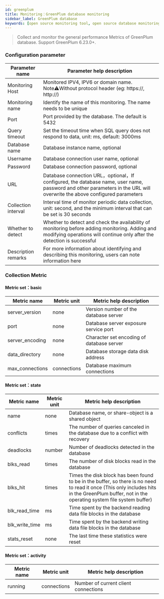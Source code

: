 ```yaml
---
id: greenplum  
title: Monitoring：GreenPlum database monitoring      
sidebar_label: GreenPlum database   
keywords: [open source monitoring tool, open source database monitoring tool, monitoring greenplum database metrics]
---
```


> Collect and monitor the general performance Metrics of GreenPlum database. Support GreenPlum 6.23.0+.

### Configuration parameter

|   Parameter name    |                                                                        Parameter help description                                                                         |
|---------------------|---------------------------------------------------------------------------------------------------------------------------------------------------------------------------|
| Monitoring Host     | Monitored IPV4, IPV6 or domain name. Note⚠️Without protocol header (eg: https://, http://)                                                                                |
| Monitoring name     | Identify the name of this monitoring. The name needs to be unique                                                                                                         |
| Port                | Port provided by the database. The default is 5432                                                                                                                        |
| Query timeout       | Set the timeout time when SQL query does not respond to data, unit: ms, default: 3000ms                                                                                   |
| Database name       | Database instance name, optional                                                                                                                                          |
| Username            | Database connection user name, optional                                                                                                                                   |
| Password            | Database connection password, optional                                                                                                                                    |
| URL                 | Database connection URL，optional，If configured, the database name, user name, password and other parameters in the URL will overwrite the above configured parameters     |
| Collection interval | Interval time of monitor periodic data collection, unit: second, and the minimum interval that can be set is 30 seconds                                                   |
| Whether to detect   | Whether to detect and check the availability of monitoring before adding monitoring. Adding and modifying operations will continue only after the detection is successful |
| Description remarks | For more information about identifying and describing this monitoring, users can note information here                                                                    |

### Collection Metric

#### Metric set：basic

|   Metric name   | Metric unit |          Metric help description          |
|-----------------|-------------|-------------------------------------------|
| server_version  | none        | Version number of the database server     |
| port            | none        | Database server exposure service port     |
| server_encoding | none        | Character set encoding of database server |
| data_directory  | none        | Database storage data disk address        |
| max_connections | connections | Database maximum connections              |

#### Metric set：state

|  Metric name   | Metric unit |                                                                                     Metric help description                                                                                     |
|----------------|-------------|-------------------------------------------------------------------------------------------------------------------------------------------------------------------------------------------------|
| name           | none        | Database name, or share-object is a shared object                                                                                                                                               |
| conflicts      | times       | The number of queries canceled in the database due to a conflict with recovery                                                                                                                  |
| deadlocks      | number      | Number of deadlocks detected in the database                                                                                                                                                    |
| blks_read      | times       | The number of disk blocks read in the database                                                                                                                                                  |
| blks_hit       | times       | Times the disk block has been found to be in the buffer, so there is no need to read it once (This only includes hits in the GreenPlum buffer, not in the operating system file system buffer) |
| blk_read_time  | ms          | Time spent by the backend reading data file blocks in the database                                                                                                                              |
| blk_write_time | ms          | Time spent by the backend writing data file blocks in the database                                                                                                                              |
| stats_reset    | none        | The last time these statistics were reset                                                                                                                                                       |

#### Metric set：activity

| Metric name | Metric unit |       Metric help description        |
|-------------|-------------|--------------------------------------|
| running     | connections | Number of current client connections |

